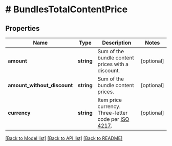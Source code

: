 # # BundlesTotalContentPrice

## Properties

Name | Type | Description | Notes
------------ | ------------- | ------------- | -------------
**amount** | **string** | Sum of the bundle content prices with a discount. | [optional]
**amount_without_discount** | **string** | Sum of the bundle content prices. | [optional]
**currency** | **string** | Item price currency. Three-letter code per [ISO 4217](https://en.wikipedia.org/wiki/ISO_4217). | [optional]

[[Back to Model list]](../../README.md#models) [[Back to API list]](../../README.md#endpoints) [[Back to README]](../../README.md)
